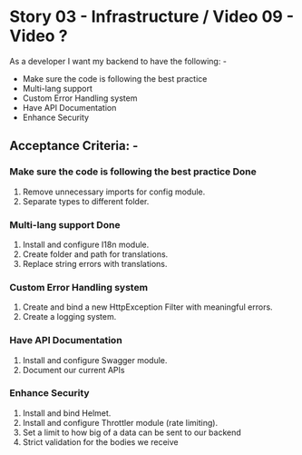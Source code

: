 # Story 03 - Infrastructure / Video 09 - Video ?

As a developer I want my backend to have the following: -

- Make sure the code is following the best practice
- Multi-lang support
- Custom Error Handling system
- Have API Documentation
- Enhance Security

## Acceptance Criteria: -

### Make sure the code is following the best practice Done

1. Remove unnecessary imports for config module.
2. Separate types to different folder.

### Multi-lang support Done

1. Install and configure I18n module.
2. Create folder and path for translations.
3. Replace string errors with translations.

### Custom Error Handling system

1. Create and bind a new HttpException Filter with meaningful errors.
2. Create a logging system.

### Have API Documentation

1. Install and configure Swagger module.
2. Document our current APIs

### Enhance Security

1. Install and bind Helmet.
2. Install and configure Throttler module (rate limiting).
3. Set a limit to how big of a data can be sent to our backend
4. Strict validation for the bodies we receive
